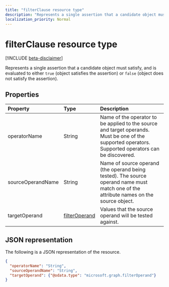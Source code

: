 ```yaml
---
title: "filterClause resource type"
description: "Represents a single assertion that a candidate object must satisfy, and is evaluated to either `true` (object satisfies the assertion) or `false` (object does not satisfy the assertion)."
localization_priority: Normal
---
```


# filterClause resource type

[!INCLUDE [beta-disclaimer](../../includes/beta-disclaimer.md)]

Represents a single assertion that a candidate object must satisfy, and is evaluated to either `true` (object satisfies the assertion) or `false` (object does not satisfy the assertion).

## Properties
| Property	   | Type	|Description|
|:---------------|:--------|:----------|
|operatorName|String|Name of the operator to be applied to the source and target operands. Must be one of the supported operators. Supported operators can be discovered.|
|sourceOperandName|String|Name of source operand (the operand being tested). The source operand name must match one of the attribute names on the source object.|
|targetOperand|[filterOperand](synchronization-filteroperand.md)|Values that the source operand will be tested against.|

## JSON representation

The following is a JSON representation of the resource.

<!-- {
  "blockType": "resource",
  "optionalProperties": [

  ],
  "@odata.type": "microsoft.graph.filterClause"
}-->

```json
{
  "operatorName": "String",
  "sourceOperandName": "String",
  "targetOperand": {"@odata.type": "microsoft.graph.filterOperand"}
}

```

<!-- uuid: 8fcb5dbc-d5aa-4681-8e31-b001d5168d79
2015-10-25 14:57:30 UTC -->
<!--
{
  "type": "#page.annotation",
  "description": "filterClause resource",
  "keywords": "",
  "section": "documentation",
  "tocPath": "",
  "suppressions": []
}
-->
